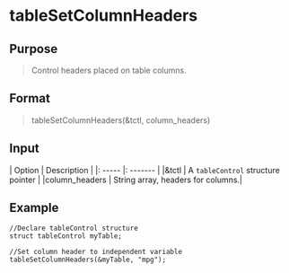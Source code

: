 # tableSetColumnHeaders

## Purpose
> Control headers placed on table columns.

## Format
> tableSetColumnHeaders(&tctl, column_headers)

## Input
| Option | Description |
|: ----- |: ------- |
|&tctl  | A `tableControl` structure pointer |
|column_headers | String array, headers for columns.|

## Example
```
//Declare tableControl structure
struct tableControl myTable;

//Set column header to independent variable
tableSetColumnHeaders(&myTable, "mpg");

```
